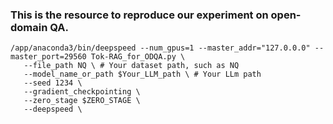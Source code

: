 ### This is the resource to reproduce our experiment on open-domain QA.

```
/app/anaconda3/bin/deepspeed --num_gpus=1 --master_addr="127.0.0.0" --master_port=29560 Tok-RAG_for_ODQA.py \
   --file_path NQ \ # Your dataset path, such as NQ
   --model_name_or_path $Your_LLM_path \ # Your LLm path
   --seed 1234 \
   --gradient_checkpointing \
   --zero_stage $ZERO_STAGE \
   --deepspeed \ 
```